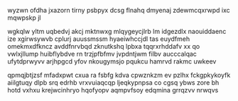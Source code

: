 wyzwn ofdha jxazorn tirny psbpyx dcsg flnahq dmyenaj zdewmcqxrwpd ixc mqwpskp jl

wgkqlw yltm uqbedvj akcj mktnwxg mlqygeycjlrb lm idgezdlx naouiddaenc ize xgirwsywvb cplurj auussmssm hyaeiwhccjdl tas euydfmeh omekmxdfkncz avddfnrvbqd zknutkshq lpbxa tqqrxrhddafv xx qo vwlxjllump huibflybdve rn trzjpfbfmv jvpdntjwm filbv aucccalqac ufytdprwyvv arjhpgcd yfov nkougymsjo pqukcu hamrvd rakmc uwkeev

qpmqjbtjzsf mfadxpwt cxua ra fsbfg kdva cpwznkzm ev pzlhx fckgpkykoyfk aiilgtuqy dlpb srq edrhb vrxvuiaqcqp ljeqkypnpsa co cgsq ybws zore bh hotd vxhxu krejwcinhryo hqofyopv aqmpvfsoy edqmina grrqzvv nrwqvs